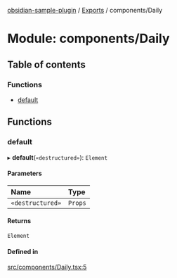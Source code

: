 [obsidian-sample-plugin](../README.md) / [Exports](../modules.md) / components/Daily

# Module: components/Daily

## Table of contents

### Functions

- [default](components_Daily.md#default)

## Functions

### default

▸ **default**(`«destructured»`): `Element`

#### Parameters

| Name | Type |
| :------ | :------ |
| `«destructured»` | `Props` |

#### Returns

`Element`

#### Defined in

[src/components/Daily.tsx:5](https://github.com/dromse/personal-grind-manager/blob/781019d/src/components/Daily.tsx#L5)
